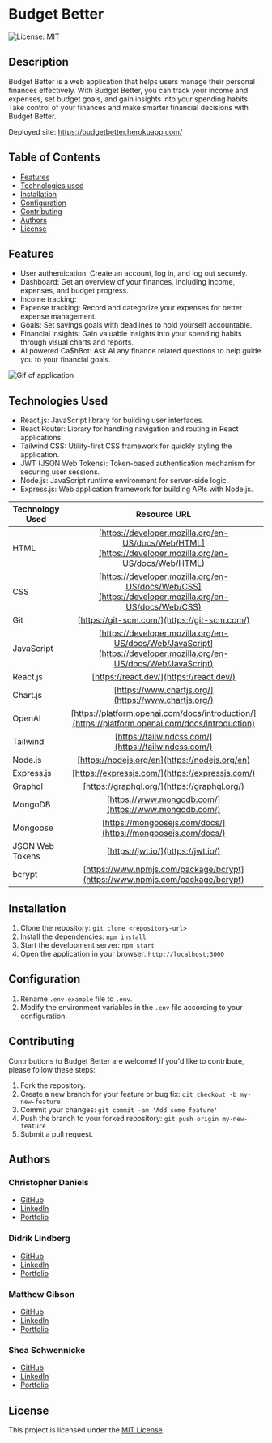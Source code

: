 # Budget Better
 ![License: MIT](https://img.shields.io/badge/License-MIT-yellow.svg)

## Description

Budget Better is a web application that helps users manage their personal finances effectively. With Budget Better, you can track your income and expenses, set budget goals, and gain insights into your spending habits. Take control of your finances and make smarter financial decisions with Budget Better.

Deployed site: https://budgetbetter.herokuapp.com/

## Table of Contents
* [Features](#features)
* [Technologies used](#technologies-used)
* [Installation](#installation)
* [Configuration](#configuration)
* [Contributing](#contributing)
* [Authors](#authors)
* [License](#license)

## Features

- User authentication: Create an account, log in, and log out securely.
- Dashboard: Get an overview of your finances, including income, expenses, and budget progress.
- Income tracking: 
- Expense tracking: Record and categorize your expenses for better expense management.
- Goals: Set savings goals with deadlines to hold yourself accountable.
- Financial insights: Gain valuable insights into your spending habits through visual charts and reports.
- AI powered Ca$hBot: Ask AI any finance related questions to help guide you to your financial goals.

![Gif of application](./assets/images/Animation.gif)

## Technologies Used

- React.js: JavaScript library for building user interfaces.
- React Router: Library for handling navigation and routing in React applications.
- Tailwind CSS: Utility-first CSS framework for quickly styling the application.
- JWT (JSON Web Tokens): Token-based authentication mechanism for securing user sessions.
- Node.js: JavaScript runtime environment for server-side logic.
- Express.js: Web application framework for building APIs with Node.js.

| Technology Used         | Resource URL           |
| ------------- |:-------------:|
| HTML    | [https://developer.mozilla.org/en-US/docs/Web/HTML](https://developer.mozilla.org/en-US/docs/Web/HTML) |
| CSS     | [https://developer.mozilla.org/en-US/docs/Web/CSS](https://developer.mozilla.org/en-US/docs/Web/CSS)      |  
| Git | [https://git-scm.com/](https://git-scm.com/)     |  
| JavaScript | [https://developer.mozilla.org/en-US/docs/Web/JavaScript](https://developer.mozilla.org/en-US/docs/Web/JavaScript)     |    
| React.js | [https://react.dev/](https://react.dev/)     |
| Chart.js | [https://www.chartjs.org/](https://www.chartjs.org/)     |
| OpenAI | [https://platform.openai.com/docs/introduction/](https://platform.openai.com/docs/introduction)     |
| Tailwind | [https://tailwindcss.com/](https://tailwindcss.com/)     |
| Node.js | [https://nodejs.org/en](https://nodejs.org/en)     |
| Express.js | [https://expressjs.com/](https://expressjs.com/)     |
| Graphql | [https://graphql.org/](https://graphql.org/)     |
| MongoDB | [https://www.mongodb.com/](https://www.mongodb.com/)     |
| Mongoose | [https://mongoosejs.com/docs/](https://mongoosejs.com/docs/)     |
| JSON Web Tokens | [https://jwt.io/](https://jwt.io/)     |
| bcrypt | [https://www.npmjs.com/package/bcrypt](https://www.npmjs.com/package/bcrypt)  

## Installation

1. Clone the repository: `git clone <repository-url>`
2. Install the dependencies: `npm install`
3. Start the development server: `npm start`
4. Open the application in your browser: `http://localhost:3000`

## Configuration

1. Rename `.env.example` file to `.env`.
2. Modify the environment variables in the `.env` file according to your configuration.

## Contributing

Contributions to Budget Better are welcome! If you'd like to contribute, please follow these steps:

1. Fork the repository.
2. Create a new branch for your feature or bug fix: `git checkout -b my-new-feature`
3. Commit your changes: `git commit -am 'Add some feature'`
4. Push the branch to your forked repository: `git push origin my-new-feature`
5. Submit a pull request.

## Authors 

### Christopher Daniels 
* [GitHub](https://github.com/danielschris96)
* [LinkedIn](https://www.linkedin.com/in/christopher-daniels-01317726b/)
* [Portfolio](https://danielschris96.github.io/react-portfolio/)

### Didrik Lindberg
* [GitHub](https://github.com/DidrikLindberg)
* [LinkedIn](https://www.linkedin.com/in/didrik-lindberg-3b2955148/)
* [Portfolio]()

### Matthew Gibson
* [GitHub](https://github.com/ohSweetWampum)
* [LinkedIn](https://www.linkedin.com/in/matthew-gibson-6b9b12237/)
* [Portfolio]()

### Shea Schwennicke
* [GitHub](https://github.com/sheaschwenn)
* [LinkedIn](https://www.linkedin.com/in/shea-schwennicke/)
* [Portfolio](https://sheaschwenn.github.io/react-portfolio/)

## License

This project is licensed under the [MIT License](LICENSE).
